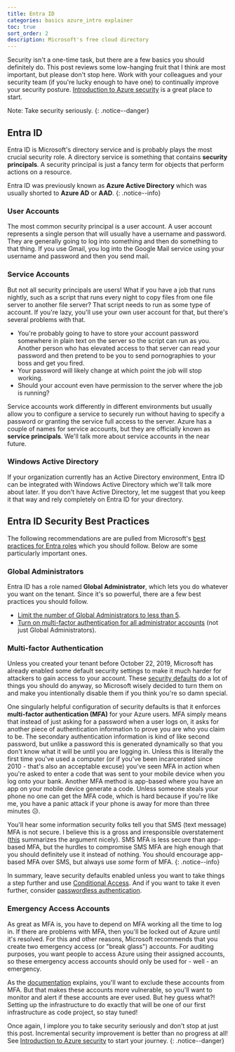 ```yaml
---
title: Entra ID
categories: basics azure_intro explainer
toc: true
sort_order: 2
description: Microsoft's free cloud directory
---
```

Security isn't a one-time task, but there are a few basics you should definitely do. This post reviews some low-hanging fruit that I think are most important, but please don't stop here. Work with your colleagues and your security team (if you're lucky enough to have one) to continually improve your security posture. [Introduction to Azure security](https://learn.microsoft.com/en-us/azure/security/fundamentals/overview) is a great place to start.
<!--more-->

Note: Take security seriously.
{: .notice--danger}

## Entra ID

Entra ID is Microsoft's directory service and is probably plays the most crucial security role. A directory service is something that contains **security principals**. A security principal is just a fancy term for objects that perform actions on a resource.

Entra ID was previously known as **Azure Active Directory** which was usually shorted to **Azure AD** or **AAD**.
{: .notice--info}

### User Accounts

The most common security principal is a user account. A user account represents a single person that will usually have a username and password. They are generally going to log into something and then do something to that thing. If you use Gmail, you log into the Google Mail service using your username and password and then you send mail.

### Service Accounts

But not all security principals are users! What if you have a job that runs nightly, such as a script that runs every night to copy files from one file server to another file server? That script needs to run as some type of account. If you're lazy, you'll use your own user account for that, but there's several problems with that.

- You're probably going to have to store your account password somewhere in plain text on the server so the script can run as you. Another person who has elevated access to that server can read your password and then pretend to be you to send pornographies to your boss and get you fired.
- Your password will likely change at which point the job will stop working.
- Should your account even have permission to the server where the job is running?

Service accounts work differently in different environments but usually allow you to configure a service to securely run without having to specify a password or granting the service full access to the server. Azure has a couple of names for service accounts, but they are officially known as **service principals**. We'll talk more about service accounts in the near future.

### Windows Active Directory

If your organization currently has an Active Directory environment, Entra ID can be integrated with Windows Active Directory which we'll talk more about later. If you don't have Active Directory, let me suggest that you keep it that way and rely completely on Entra ID for your directory.

## Entra ID Security Best Practices

The following recommendations are are pulled from Microsoft's [best practices for Entra roles](https://learn.microsoft.com/en-us/azure/active-directory/roles/best-practices) which you should follow. Below are some particularly important ones.

### Global Administrators

Entra ID has a role named **Global Administrator**, which lets you do whatever you want on the tenant. Since it's so powerful, there are a few best practices you should follow.

- [Limit the number of Global Administrators to less than 5](https://learn.microsoft.com/en-us/azure/active-directory/roles/best-practices#5-limit-the-number-of-global-administrators-to-less-than-5).
- [Turn on multi-factor authentication for all administrator accounts](https://learn.microsoft.com/en-us/azure/active-directory/roles/best-practices#3-turn-on-multi-factor-authentication-for-all-your-administrator-accounts) (not just Global Administrators).

### Multi-factor Authentication

Unless you created your tenant before October 22, 2019, Microsoft has already enabled some default security settings to make it much harder for attackers to gain access to your account. These [security defaults](https://learn.microsoft.com/en-us/azure/active-directory/fundamentals/security-defaults) do a lot of things you should do anyway, so Microsoft wisely decided to turn them on and make you intentionally disable them if you think you're so damn special.

One singularly helpful configuration of security defaults is that it enforces **multi-factor authentication (MFA)** for your Azure users. MFA simply means that instead of just asking for a password when a user logs on, it asks for another piece of authentication information to prove you are who you claim to be. The secondary authentication information is kind of like second password, but unlike a password this is generated dynamically so that you don't know what it will be until you are logging in. Unless this is literally the first time you've used a computer (or if you've been incarcerated since 2010 - that's also an acceptable excuse) you've seen MFA in action when you're asked to enter a code that was sent to your mobile device when you log onto your bank. Another MFA method is app-based where you have an app on your mobile device generate a code. Unless someone steals your phone no one can get the MFA code, which is hard because if you're like me, you have a panic attack if your phone is away for more than three minutes :disappointed_relieved:.

You'll hear some information security folks tell you that SMS (text message) MFA is not secure. I believe this is a gross and irresponsible overstatement ([this](https://auth0.com/blog/why-sms-multi-factor-still-matters/) summarizes the argument nicely). SMS MFA is less secure than app-based MFA, but the hurdles to compromise SMS MFA are high enough that you should definitely use it instead of nothing. You should encourage app-based MFA over SMS, but always use *some* form of MFA.
{: .notice--info}

In summary, leave security defaults enabled unless you want to take things a step further and use [Conditional Access](https://learn.microsoft.com/en-us/azure/active-directory/authentication/concept-mfa-howitworks). And if you want to take it even further, consider [passwordless authentication](https://learn.microsoft.com/en-us/azure/active-directory/authentication/concept-authentication-passwordless).

### Emergency Access Accounts

As great as MFA is, you have to depend on MFA working all the time to log in. If there are problems with MFA, then you'll be locked out of Azure until it's resolved. For this and other reasons, Microsoft recommends that you create two emergency access (or "break glass") accounts. For auditing purposes, you want people to access Azure using their assigned accounts, so these emergency access accounts should only be used for - well - an emergency.

As the [documentation](https://learn.microsoft.com/en-us/azure/active-directory/roles/security-emergency-access) explains, you'll want to exclude these accounts from MFA. But that makes these accounts more vulnerable, so you'll want to monitor and alert if these accounts are ever used. But hey guess what?! Setting up the infrastructure to do exactly that will be one of our first infrastructure as code project, so stay tuned!

Once again, I implore you to take security seriously and don't stop at just this post. Incremental security improvement is better than no progress at all! See [Introduction to Azure security](https://learn.microsoft.com/en-us/azure/security/fundamentals/overview) to start your journey.
{: .notice--danger}
